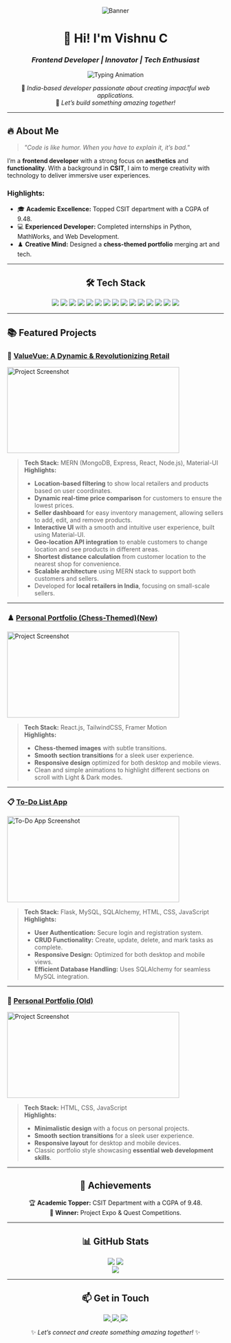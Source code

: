 <div align="center">

![Banner](https://i.postimg.cc/zBvN0L5L/github-header-image-11.png) <!-- Replace with your custom banner -->

# 💫 **Hi! I'm Vishnu C**  
### *Frontend Developer | Innovator | Tech Enthusiast*  

![Typing Animation](https://readme-typing-svg.herokuapp.com?font=Fira+Code&size=25&pause=1000&color=FFD700&center=true&vCenter=true&width=435&lines=Crafting+Web+Experiences;Turning+Ideas+Into+Reality;Building+Interactive+Websites)

📍 *India-based developer passionate about creating impactful web applications.*  
🌟 *Let’s build something amazing together!*

---

</div>

## 🔥 **About Me**
> *"Code is like humor. When you have to explain it, it’s bad."*
 
I’m a **frontend developer** with a strong focus on **aesthetics** and **functionality**. With a background in **CSIT**, I aim to merge creativity with technology to deliver immersive user experiences.

### Highlights:  
- 🎓 **Academic Excellence:** Topped CSIT department with a CGPA of 9.48.  
- 💻 **Experienced Developer:** Completed internships in Python, MathWorks, and Web Development.  
- ♟️ **Creative Mind:** Designed a **chess-themed portfolio** merging art and tech.

---

<div align="center">

## 🛠️ **Tech Stack**

<p align="center">
<img src="https://img.shields.io/badge/HTML5-%23E34F26.svg?style=for-the-badge&logo=html5&logoColor=white" />
<img src="https://img.shields.io/badge/CSS3-%231572B6.svg?style=for-the-badge&logo=css3&logoColor=white" />
<img src="https://img.shields.io/badge/JavaScript-%23F7DF1E.svg?style=for-the-badge&logo=javascript&logoColor=black" />
<img src="https://img.shields.io/badge/MongoDB-%234EA94B.svg?style=for-the-badge&logo=mongodb&logoColor=white" />
<img src="https://img.shields.io/badge/Express.js-%23000000.svg?style=for-the-badge&logo=express&logoColor=white" />
<img src="https://img.shields.io/badge/React-%2361DAFB.svg?style=for-the-badge&logo=react&logoColor=black" />
<img src="https://img.shields.io/badge/Node.js-%23339933.svg?style=for-the-badge&logo=node.js&logoColor=white" />
<img src="https://img.shields.io/badge/Next.js-%23000000.svg?style=for-the-badge&logo=next.js&logoColor=white" />
<img src="https://img.shields.io/badge/TailwindCSS-%2338B2AC.svg?style=for-the-badge&logo=tailwind-css&logoColor=white" />
<img src="https://img.shields.io/badge/Python-%233776AB.svg?style=for-the-badge&logo=python&logoColor=white" />
<img src="https://img.shields.io/badge/Java-%23F7DF1E.svg?style=for-the-badge&logo=java&logoColor=white" />
<img src="https://img.shields.io/badge/MySQL-%2300F5D4.svg?style=for-the-badge&logo=mysql&logoColor=white" />
<img src="https://img.shields.io/badge/SQLite-%2307405E.svg?style=for-the-badge&logo=sqlite&logoColor=white" />
<img src="https://img.shields.io/badge/GitHub-%23000000.svg?style=for-the-badge&logo=github&logoColor=white" />
<img src="https://img.shields.io/badge/Framer%20Motion-%2320C8FF.svg?style=for-the-badge&logo=framer&logoColor=white" />

</p>

</div>

---

## 📚 **Featured Projects**

### 🛒 [**ValueVue: A Dynamic & Revolutionizing Retail**](https://github.com/Vishnu293/ValueVue-Frontend)  
<img src="https://i.postimg.cc/x1yKKkcK/Valuevue-home.png" alt="Project Screenshot" width="400" height="200"/>

> **Tech Stack:** MERN (MongoDB, Express, React, Node.js), Material-UI  
> **Highlights:**  
> - **Location-based filtering** to show local retailers and products based on user coordinates.  
> - **Dynamic real-time price comparison** for customers to ensure the lowest prices.  
> - **Seller dashboard** for easy inventory management, allowing sellers to add, edit, and remove products.  
> - **Interactive UI** with a smooth and intuitive user experience, built using Material-UI.  
> - **Geo-location API integration** to enable customers to change location and see products in different areas.  
> - **Shortest distance calculation** from customer location to the nearest shop for convenience.  
> - **Scalable architecture** using MERN stack to support both customers and sellers.  
> - Developed for **local retailers in India**, focusing on small-scale sellers.

---

### ♟️ [**Personal Portfolio (Chess-Themed)(New)**](https://github.com/Vishnu293/nPortfolio)  
<img src="https://i.postimg.cc/Hs5c94GK/portfolio-new.png" alt="Project Screenshot" width="400" height="200"/>

> **Tech Stack:** React.js, TailwindCSS, Framer Motion  
> **Highlights:**  
> - **Chess-themed images** with subtle transitions.  
> - **Smooth section transitions** for a sleek user experience.  
> - **Responsive design** optimized for both desktop and mobile views.  
> - Clean and simple animations to highlight different sections on scroll with Light & Dark modes.  

---

### 📋 [**To-Do List App**](https://github.com/Vishnu293/todo_app)  
<img src="https://i.postimg.cc/DymdJCJL/todo-app.png" alt="To-Do App Screenshot" width="400" height="200"/>

> **Tech Stack:** Flask, MySQL, SQLAlchemy, HTML, CSS, JavaScript  
> **Highlights:**  
> - **User Authentication:** Secure login and registration system.  
> - **CRUD Functionality:** Create, update, delete, and mark tasks as complete.  
> - **Responsive Design:** Optimized for both desktop and mobile views.  
> - **Efficient Database Handling:** Uses SQLAlchemy for seamless MySQL integration.  

---

### 👤 [**Personal Portfolio (Old)**](https://github.com/Vishnu293/vishnu_portfolio)  
<img src="https://i.postimg.cc/CLyj4H2z/portfolio-old.png" alt="Project Screenshot" width="400" height="200"/>

> **Tech Stack:** HTML, CSS, JavaScript  
> **Highlights:**  
> - **Minimalistic design** with a focus on personal projects.
> - **Smooth section transitions** for a sleek user experience.  
> - **Responsive layout** for desktop and mobile devices.  
> - Classic portfolio style showcasing **essential web development skills**.  

---

<div align="center">

## 🌟 **Achievements**

🏆 **Academic Topper:** CSIT Department with a CGPA of 9.48.  
🥇 **Winner:** Project Expo & Quest Competitions.
</div>

---

<div align="center">

## 📊 **GitHub Stats**

<p align="center">
<img src="https://github-readme-stats.vercel.app/api?username=Vishnu293&show_icons=true&theme=radical&hide_border=true" />
<img src="https://github-readme-streak-stats.herokuapp.com/?user=Vishnu293&theme=radical&hide_border=true" /><br/>
<img src="https://github-readme-stats.vercel.app/api/top-langs/?username=Vishnu293&layout=compact&theme=radical&hide_border=true" />
</p>

</div>

---

<div align="center">

## 📫 **Get in Touch**

<p align="center">
<a href="https://www.linkedin.com/in/vishnu293/" target="_blank">
<img src="https://img.shields.io/badge/LinkedIn-%230077B5.svg?style=for-the-badge&logo=linkedin&logoColor=white" />
</a>
<a href="mailto:vishnuyadav2932002@gmail.com" target="_blank">
<img src="https://img.shields.io/badge/Email-D14836?style=for-the-badge&logo=gmail&logoColor=white" />
</a>
<a href="https://github.com/Vishnu293" target="_blank">
<img src="https://img.shields.io/badge/GitHub-%23181717.svg?style=for-the-badge&logo=github&logoColor=white" />
</a>
</p>

✨ *Let’s connect and create something amazing together!* ✨  

</div>
